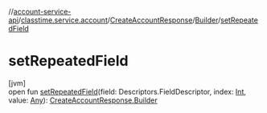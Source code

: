 //[account-service-api](../../../../index.md)/[classtime.service.account](../../index.md)/[CreateAccountResponse](../index.md)/[Builder](index.md)/[setRepeatedField](set-repeated-field.md)

# setRepeatedField

[jvm]\
open fun [setRepeatedField](set-repeated-field.md)(field: Descriptors.FieldDescriptor, index: [Int](https://kotlinlang.org/api/latest/jvm/stdlib/kotlin/-int/index.html), value: [Any](https://kotlinlang.org/api/latest/jvm/stdlib/kotlin/-any/index.html)): [CreateAccountResponse.Builder](index.md)
